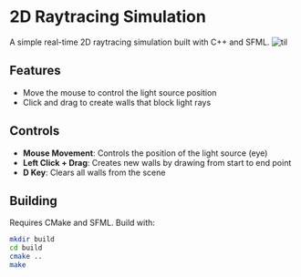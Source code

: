 # 2D Raytracing Simulation

A simple real-time 2D raytracing simulation built with C++ and SFML.
![til](https://raw.githubusercontent.com/shujaK/2D-RayCasting/refs/heads/main/demo.gif)
## Features

- Move the mouse to control the light source position
- Click and drag to create walls that block light rays

## Controls

- **Mouse Movement**: Controls the position of the light source (eye)
- **Left Click + Drag**: Creates new walls by drawing from start to end point
- **D Key**: Clears all walls from the scene

## Building

Requires CMake and SFML. Build with:
```bash
mkdir build
cd build
cmake ..
make
```